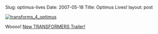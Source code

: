Slug: optimus-lives
Date: 2007-05-18
Title: Optimus Lives!
layout: post

<a href="http://movies.yahoo.com/feature/transformers.html"><img alt="transforms_4_optimus" class="at-xid-6a010534988cd3970b0120a5b367b4970c" src="http://steveivy.typepad.com/.a/6a010534988cd3970b0120a5b367b4970c-pi" /></a>

Woooo! [New TRANSFORMERS Trailer!](http://movies.yahoo.com/feature/transformers.html)
